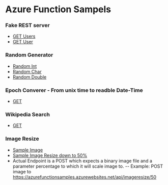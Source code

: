 # Azure Function Sampels

### Fake REST server
- [GET Users](https://azurefunctionsamples.azurewebsites.net/api/fakerest/users)
- [GET User](https://azurefunctionsamples.azurewebsites.net/api/fakerest/user/1)

### Random Generator
- [Random Int](https://azurefunctionsamples.azurewebsites.net/api/random/int)
- [Random Char](https://azurefunctionsamples.azurewebsites.net/api/random/char)
- [Random Double](https://azurefunctionsamples.azurewebsites.net/api/random/double)

### Epoch Converer - From unix time to readble Date-Time
- [GET](https://azurefunctionsamples.azurewebsites.net/api/epoch-convert/1530248169000)

### Wikipedia Search
- [GET](https://azurefunctionsamples.azurewebsites.net/api/wikipedia/GitHub)

### Image Resize
- [Sample Image](https://azurefunctionsamples.azurewebsites.net/api/imageresize/orig-sample)
- [Sample Image Resize down to 50%](https://azurefunctionsamples.azurewebsites.net/api/imageresize/thumb-sample/50)
- Actual Endpoint is a POST which expects a binary image file and a parameter percentage to which it will scale image to.
-- Example: POST image to https://azurefunctionsamples.azurewebsites.net/api/imageresize/50